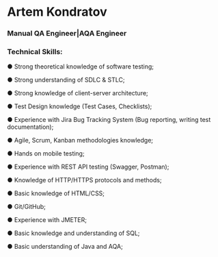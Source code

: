 <h1>Artem Kondratov</h1>

  
  <h3>Manual QA Engineer|AQA Engineer</h3>
    
  <h3>Technical Skills:</h3>
    <p>● Strong theoretical knowledge of software testing;</p>
    <p>● Strong understanding of SDLC & STLC;</p>
    <p>● Strong knowledge of client-server architecture;</p>
    <p>● Test Design knowledge (Test Cases, Checklists);</p>
    <p>● Experience with Jira Bug Tracking System (Bug reporting, writing test
    documentation);</p>
    <p>● Agile, Scrum, Kanban methodologies knowledge;<p>
    <p>● Hands on mobile testing;</p>
    <p>● Experience with REST API testing (Swagger, Postman);</p>
    <p>● Knowledge of HTTP/HTTPS protocols and methods;</p>
    <p>● Basic knowledge of HTML/CSS;</p>
    <p>● Git/GitHub;</p>
    <p>● Experience with JMETER;</p>
    <p>● Basic knowledge and understanding of SQL;</p>
    <p>● Basic understanding of Java and AQA;</p>
    
  
    
